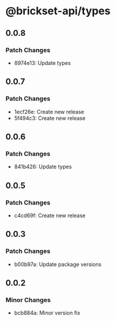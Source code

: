 # @brickset-api/types

## 0.0.8

### Patch Changes

- 8974e13: Update types

## 0.0.7

### Patch Changes

- 1ecf26e: Create new release
- 5f494c3: Create new release

## 0.0.6

### Patch Changes

- 841b426: Update types

## 0.0.5

### Patch Changes

- c4cd69f: Create new release

## 0.0.3

### Patch Changes

- b00b97a: Update package versions

## 0.0.2

### Minor Changes

- bcb884a: Minor version fix
